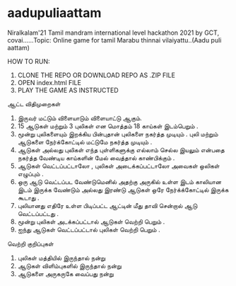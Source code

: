 # aadupuliaattam
Niralkalam'21 Tamil mandram international level hackathon 2021 by GCT, covai......Topic: Online game for tamil Marabu thinnai vilaiyattu..(Aadu puli aattam)

HOW TO RUN:
1. CLONE THE REPO OR DOWNLOAD REPO AS .ZIP FILE
2. OPEN index.html FILE
3. PLAY THE GAME AS INSTRUCTED


ஆட்ட விதிமுறைகள் 

1. இருவர் மட்டும் விளையாடும் விளையாட்டு ஆகும்.
2. 15 ஆடுகள்  மற்றும் 3 புலிகள் என மொத்தம் 18 காய்கள் இடம்பெறும் .
3. மூன்று புலிகளையும் இறக்கிய பின்புதான் புலிகளை நகர்த்த முடியும் .   புலி மற்றும் ஆடுகளை 
   நேர்க்கோட்டில் மட்டுமே நகர்த்த முடியும் .
4. ஆடுகள் அல்லது புலிகள்  எந்த புள்ளிகளுக்கு  எல்லாம்  செல்ல இயலும் என்பதை நகர்த்த வேண்டிய  காய்களின் மேல் வைத்தால் காண்பிக்கும் .
5. ஆடுகள் வெட்டப்பட்டாலோ , புலிகள் அடைக்கப்பட்டாலோ  அவைகள் ஒலிகள் எழுப்பும் .
6. ஒரு ஆடு வெட்டப்பட வேண்டுமெனில்  அதற்கு அருகில் உள்ள இடம் காலியான இடம் இருக்க வேண்டும் அல்லது  இரண்டு ஆடுகள் ஒரே நேர்க்க்கோட்டில்  இருக்க கூடாது . 
7. புலியானது  எதிரே உள்ள பிடிப்பட்ட ஆட்டின் மீது தாவி சென்றால் ஆடு வெட்டப்பட்டது .
8. மூன்று புலிகள்  அடக்கப்பட்டால்  ஆடுகள் வெற்றி பெறும் .
9. ஐந்து ஆடுகள் வெட்டப்பட்டால் புலிகள் வெற்றி பெறும் .

வெற்றி குறிப்புகள் 

 1. புலிகள் மத்தியில் இருந்தால் நன்று 
 2. ஆடுகள் விளிம்புகளில் இருந்தால் நன்று 
 3. ஆடுகளை அருகருகே வைப்பது  நன்று

